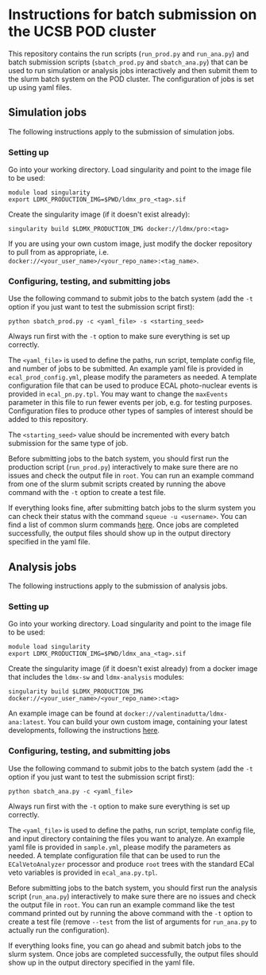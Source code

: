 # Instructions for batch submission on the UCSB POD cluster

This repository contains the run scripts (`run_prod.py` and `run_ana.py`) and batch submission scripts (`sbatch_prod.py` and `sbatch_ana.py`) that can be used to run simulation or analysis jobs interactively and then submit them to the slurm batch system on the POD cluster. The configuration of jobs is set up using yaml files.

## Simulation jobs
The following instructions apply to the submission of simulation jobs.

### Setting up
Go into your working directory. Load singularity and point to the image file to be used:
```
module load singularity
export LDMX_PRODUCTION_IMG=$PWD/ldmx_pro_<tag>.sif
```

Create the singularity image (if it doesn't exist already):

`singularity build $LDMX_PRODUCTION_IMG docker://ldmx/pro:<tag>`

If you are using your own custom image, just modify the docker repository to pull from as appropriate, i.e. `docker://<your_user_name>/<your_repo_name>:<tag_name>`.

### Configuring, testing, and submitting jobs
Use the following command to submit jobs to the batch system (add the `-t` option if you just want to test the submission script first):

`python sbatch_prod.py -c <yaml_file> -s <starting_seed>`

Always run first with the `-t` option to make sure everything is set up correctly.

The `<yaml_file>` is used to define the paths, run script, template config file, and number of jobs to be submitted. An example yaml file is provided in `ecal_prod_config.yml`, please modify the parameters as needed. A template configuration file that can be used to produce ECAL photo-nuclear events is provided in `ecal_pn.py.tpl`. You may want to change the `maxEvents` parameter in this file to run fewer events per job, e.g. for testing purposes. Configuration files to produce other types of samples of interest should be added to this repository.

The `<starting_seed>` value should be incremented with every batch submission for the same type of job.

Before submitting jobs to the batch system, you should first run the production script (`run_prod.py`) interactively to make sure there are no issues and check the output file in `root`. You can run an example command from one of the slurm submit scripts created by running the above command with the `-t` option to create a test file.

If everything looks fine, after submitting batch jobs to the slurm system you can check their status with the command `squeue -u <username>`. You can find a list of common slurm commands [here](https://slurm.schedmd.com/quickstart.html). Once jobs are completed successfully, the output files should show up in the output directory specified in the yaml file.

## Analysis jobs
The following instructions apply to the submission of analysis jobs.

### Setting up
Go into your working directory. Load singularity and point to the image file to be used:
```
module load singularity
export LDMX_PRODUCTION_IMG=$PWD/ldmx_ana_<tag>.sif
```

Create the singularity image (if it doesn't exist already) from a docker image that includes the `ldmx-sw` and `ldmx-analysis` modules:

`singularity build $LDMX_PRODUCTION_IMG docker://<your_user_name>/<your_repo_name>:<tag>`

An example image can be found at `docker://valentinadutta/ldmx-ana:latest`. You can build your own custom image, containing your latest developments, following the instructions [here](https://hub.docker.com/r/valentinadutta/ldmx-ana).

### Configuring, testing, and submitting jobs
Use the following command to submit jobs to the batch system (add the `-t` option if you just want to test the submission script first):

`python sbatch_ana.py -c <yaml_file>`

Always run first with the `-t` option to make sure everything is set up correctly.

The `<yaml_file>` is used to define the paths, run script, template config file, and input directory containing the files you want to analyze. An example yaml file is provided in `sample.yml`, please modify the parameters as needed. A template configuration file that can be used to run the `ECalVetoAnalyzer` processor and produce `root` trees with the standard ECal veto variables is provided in `ecal_ana.py.tpl`.

Before submitting jobs to the batch system, you should first run the analysis script (`run_ana.py`) interactively to make sure there are no issues and check the output file in `root`. You can run an example command like the test command printed out by running the above command with the `-t` option to create a test file (remove `--test` from the list of arguments for `run_ana.py` to actually run the configuration).

If everything looks fine, you can go ahead and submit batch jobs to the slurm system. Once jobs are completed successfully, the output files should show up in the output directory specified in the yaml file.

